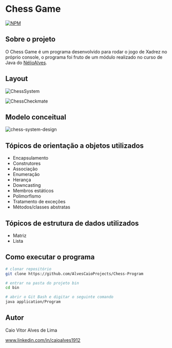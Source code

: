 # Chess Game 
[![NPM](https://img.shields.io/npm/l/react)]((https://github.com/AlvesCaioProjects/Chess-Program/blob/main/LICENSE)) 

## Sobre o projeto

O Chess Game é um programa desenvolvido para rodar o jogo de Xadrez no próprio console, o programa foi fruto de um módulo realizado no curso de Java do [NélioAlves](https://www.udemy.com/share/101scA3@oSWQixud5W5NEc2LxYL0mfTE7upOv7KhW2OwqFPBxDb1jMUvCr06835TpkOwJjxqiQ==/ "Site da Udemy").

## Layout
![ChessSystem](https://github.com/AlvesCaioProjects/Chess-Program/assets/136586209/a4c790fb-5d57-45c8-81d3-55f335d8d347) 

![ChessCheckmate](https://github.com/AlvesCaioProjects/Chess-Program/assets/136586209/e5bc0229-4154-4b42-ad9a-8ee9a89af306)

## Modelo conceitual
![chess-system-design](https://github.com/AlvesCaioProjects/Chess-Program/assets/136586209/584903f0-b490-457d-a390-1a390378d1d5)

## Tópicos de orientação a objetos utilizados
- Encapsulamento
- Construtores
- Associação
- Enumeração
- Herança
- Downcasting
- Membros estáticos
- Polimorfismo
- Tratamento de exceções
- Métodos/classes abstratas

## Tópicos de estrutura de dados utilizados
- Matriz
- Lista

## Como executar o programa

```bash
# clonar repositório
git clone https://github.com/AlvesCaioProjects/Chess-Program

# entrar na pasta do projeto bin
cd bin

# abrir o Git Bash e digitar o seguinte comando
java application/Program
```

## Autor

Caio Vitor Alves de Lima

www.linkedin.com/in/caioalves1912

